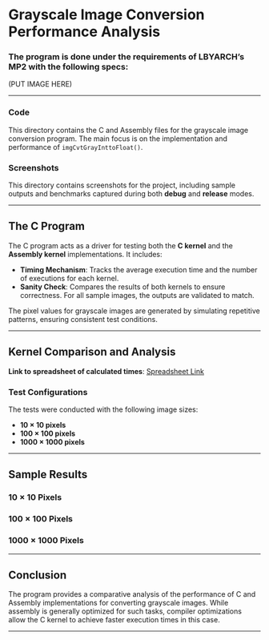 # **Grayscale Image Conversion Performance Analysis**

### The program is done under the requirements of **LBYARCH’s MP2** with the following specs:
(PUT IMAGE HERE)

---

### **Code**
This directory contains the C and Assembly files for the grayscale image conversion program. The main focus is on the implementation and performance of `imgCvtGrayInttoFloat()`.

### **Screenshots**
This directory contains screenshots for the project, including sample outputs and benchmarks captured during both **debug** and **release** modes.

---

## **The C Program**

The C program acts as a driver for testing both the **C kernel** and the **Assembly kernel** implementations. It includes:
- **Timing Mechanism**: Tracks the average execution time and the number of executions for each kernel.
- **Sanity Check**: Compares the results of both kernels to ensure correctness. For all sample images, the outputs are validated to match.

The pixel values for grayscale images are generated by simulating repetitive patterns, ensuring consistent test conditions.

---

## **Kernel Comparison and Analysis**

**Link to spreadsheet of calculated times**: [Spreadsheet Link](https://docs.google.com/spreadsheets/d/1qkgr50_etCSEWVcwX_pWXPhYjsyRcSBH_XRQo5S-RwE/edit?usp=sharing)

### **Test Configurations**
The tests were conducted with the following image sizes:
- **10 × 10 pixels**
- **100 × 100 pixels**
- **1000 × 1000 pixels**

---

## **Sample Results**

### **10 × 10 Pixels**

### **100 × 100 Pixels**

### **1000 × 1000 Pixels**

---

## **Conclusion**

The program provides a comparative analysis of the performance of C and Assembly implementations for converting grayscale images. While assembly is generally optimized for such tasks, compiler optimizations allow the C kernel to achieve faster execution times in this case.

--- 
